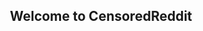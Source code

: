 <!DOCTYPE html>
<html>
<head>
<title>Home</title>
</head>
<body>
<h2 align="center">Welcome to CensoredReddit</h2>
</body>
</html>
